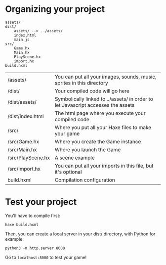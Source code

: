 # Organizing your project

```
assets/
dist/
    assets/ --> ../assets/
    index.html
    main.js
src/
    Game.hx
    Main.hx
    PlayScene.hx
    import.hx
build.hxml
```

|               |               |
| ------------- | ------------- |
| /assets/  | You can put all your images, sounds, music, sprites in this directory  |
| /dist/ | Your compiled code will go here |
| /dist/assets/  | Symbolically linked to ../assets/ in order to let Javascript accesses the assets  |
| /dist/index.html | The html page where you execute your compiled code |
| /src/ | Where you put all your Haxe files to make your game |
| /src/Game.hx | Where you create the Game instance |
| /src/Main.hx | Where you launch the Game |
| /src/PlayScene.hx | A scene example |
| /src/import.hx | You can put all your imports in this file, but it's optional |
| build.hxml | Compilation configuration |


# Test your project

You'll have to compile first:

```
haxe build.hxml
```

Then, you can create a local server in your dist/ directory, with Python for example:

```
python3 -m http.server 8000
```

Go to ```localhost:8000``` to test your game!